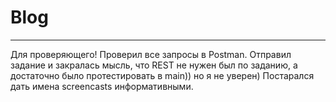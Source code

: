 # Blog
___
Для проверяющего! Проверил все запросы в  Postman.  Отправил задание и закралась мысль, что REST  не нужен был по заданию, а достаточно было протестировать в main))
но я не уверен) Постарался дать имена screencasts информативными. 
